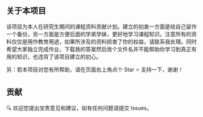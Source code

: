 ## 关于本项目

该项目为本人在研究生期间的课程资料贡献计划。建立的初衷一方面是给自己留作一个备份，另一方面是方便后面的学弟学妹，更好地学习课程知识。注意所有的资料仅仅是用作教育用途，如果所涉及的资料损害了你的权益，请联系我处理。同时希望大家独立完成作业，下载我的答案然后改个文件名并不能帮助你学习到真正有用的知识，也违背了该项目建立的初心。

另：若本项目对您有所帮助，请在页面右上角点个 Star ⭐ 支持一下，谢谢！

## 贡献

🔍 欢迎您提出宝贵意见和建议，如有任何问题请提交 Issues。